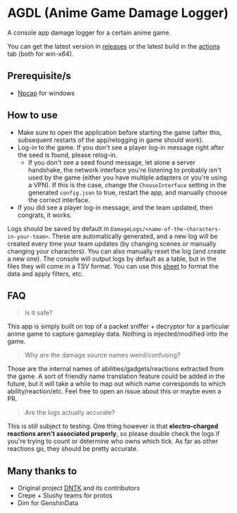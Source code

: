 # AGDL (Anime Game Damage Logger)
A console app damage logger for a certain anime game.

You can get the latest version in [releases](https://github.com/RainAfterDark/AGDL/releases) or the latest build in the [actions](https://github.com/RainAfterDark/AGDL/actions) tab (both for win-x64).

## Prerequisite/s

- [Npcap](https://npcap.com/#download) for windows

## How to use
- Make sure to open the application before starting the game (after this, subsequent restarts of the app/relogging in game should work).
- Log-in to the game. If you don't see a player log-in message right after the seed is found, please relog-in.
  - If you don't see a seed found message, let alone a server handshake, the network interface you're listening to probably isn't used by the game (either you have multiple adapters or you're using a VPN). If this is the case, change the `ChooseInterface` setting in the generated `config.json` to true, restart the app, and manually choose the correct interface.
- If you did see a player log-in message, and the team updated, then congrats, it works.

Logs should be saved by default in `DamageLogs/<name-of-the-characters-in-your-team>`. These are automatically generated, and a new log will be created every time your team updates (by changing scenes or manually changing your characters). You can also manually reset the log (and create a new one). The console will output logs by default as a table, but in the files they will come in a TSV format. You can use this [sheet](https://docs.google.com/spreadsheets/d/1oHRyBSnGIyMt5oFoOUKOTPwu9zJ3OCaJ4uyTUODp5To/edit?usp=sharing) to format the data and apply filters, etc.

## FAQ
> Is it safe?

This app is simply built on top of a packet sniffer + decryptor for a particular anime game to capture gameplay data. Nothing is injected/modified into the game.

> Why are the damage source names weird/confusing?

Those are the internal names of abilities/gadgets/reactions extracted from the game. A sort of friendly name translation feature could be added in the future, but it will take a while to map out which name corresponds to which ability/reaction/etc. Feel free to open an issue about this or maybe even a PR.

> Are the logs actually accurate?

This is still subject to testing. One thing however is that **electro-charged reactions aren't associated properly**, so please double check the logs if you're trying to count or determine who owns which tick. As far as other reactions go, they should be pretty accurate.

## Many thanks to
- Original project [DNTK](https://github.com/Crepe-Inc/DNTK) and its contributors
- Crepe + Slushy teams for protos
- Dim for GenshinData
